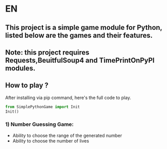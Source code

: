 # EN
## This project is a simple game module for Python, listed below are the games and their features.

## Note: this project requires Requests,BeuitfulSoup4 and TimePrintOnPyPI modules.

## How to play ?
After installing via pip command, here's the full code to play.

```python
from SimplePythonGame import Init
Init()
```

### 1) Number Guessing Game:
* Ability to choose the range of the generated number <br>
* Ability to choose the number of lives

